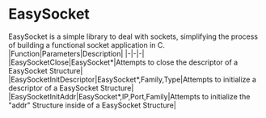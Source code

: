 # EasySocket
EasySocket is a simple library to deal with sockets, simplifying the process of building a functional socket application in C.
<br>
|Function|Parameters|Description|
|-|-|-|
|EasySocketClose|EasySocket*|Attempts to close the descriptor of a EasySocket Structure|
|EasySocketInitDescriptor|EasySocket*,Family,Type|Attempts to initialize a descriptor of a EasySocket Structure|
|EasySocketInitAddr|EasySocket*,IP,Port,Family|Attempts to initialize the "addr" Structure inside of a EasySocket Structure|
